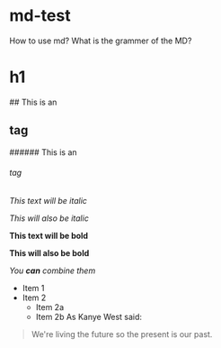 # md-test
How to use md?
What is the grammer of the MD?
<h1> h1</h1>
## This is an <h2> tag</h2>
###### This is an <h6> tag</h6>

*This text will be italic* 

_This will also be italic_

**This text will be bold** 

__This will also be bold__

_You **can** combine them_

* Item 1
* Item 2
  * Item 2a
  * Item 2b
 As Kanye West said:

> We're living the future so
> the present is our past.
